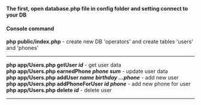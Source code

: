 <b>The first, open database.php file in config folder and setting connect to your DB</b>

<h4>Console command</h4>
<b>php public/index.php</b> - create new DB 'operators' and create tables 'users' and 'phones'<br><hr>
<b>php app/Users.php getUser <i>id</i></b> - get user data<br>
<b>php app/Users.php earnedPhone <i>phone</i> <i>sum</i></b> - update user data<br>
<b>php app/Users.php addUser <i>name</i> <i>birthday</i> <i>...phone</i></b> - add new user<br>
<b>php app/Users.php addPhoneForUser <i>id</i> <i>phone</i></b> - add new phone for user<br>
<b>php app/Users.php delete <i>id</i></b> - delete user<br><hr>